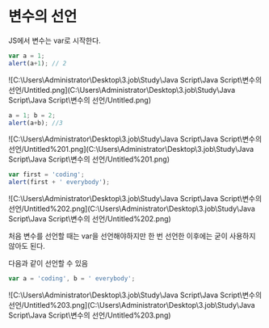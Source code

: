 # 변수의 선언

JS에서 변수는 var로 시작한다.

```jsx
var a = 1;
alert(a+1); // 2
```

![C:\Users\Administrator\Desktop\3.job\Study\Java Script\Java Script\변수의 선언/Untitled.png](C:\Users\Administrator\Desktop\3.job\Study\Java Script\Java Script\변수의 선언/Untitled.png)

```jsx
a = 1; b = 2;
alert(a+b); //3
```

![C:\Users\Administrator\Desktop\3.job\Study\Java Script\Java Script\변수의 선언/Untitled%201.png](C:\Users\Administrator\Desktop\3.job\Study\Java Script\Java Script\변수의 선언/Untitled%201.png)

```jsx
var first = 'coding';
alert(first + ' everybody');
```

![C:\Users\Administrator\Desktop\3.job\Study\Java Script\Java Script\변수의 선언/Untitled%202.png](C:\Users\Administrator\Desktop\3.job\Study\Java Script\Java Script\변수의 선언/Untitled%202.png)

 처음 변수를 선언할 때는 var을 선언해야하지만 한 번 선언한 이후에는 굳이 사용하지 않아도 된다.

다음과 같이 선언할 수 있음

```jsx
var a = 'coding', b = ' everybody';
```

![C:\Users\Administrator\Desktop\3.job\Study\Java Script\Java Script\변수의 선언/Untitled%203.png](C:\Users\Administrator\Desktop\3.job\Study\Java Script\Java Script\변수의 선언/Untitled%203.png)
